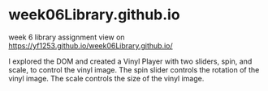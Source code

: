 # week06Library.github.io
week 6 library assignment view on https://yf1253.github.io/week06Library.github.io/

I explored the DOM and created a Vinyl Player with two sliders, spin, and scale, to control the vinyl image. The spin slider controls the rotation of the vinyl image. The scale controls the size of the vinyl image. 

